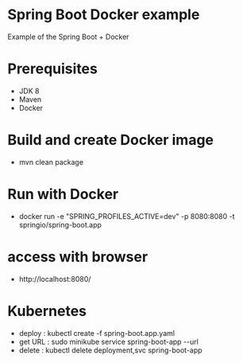 # Spring Boot Docker example
Example of the Spring Boot + Docker 

# Prerequisites
- JDK 8
- Maven
- Docker

# Build and create Docker image
- mvn clean package

# Run with Docker
- docker run -e "SPRING_PROFILES_ACTIVE=dev" -p 8080:8080 -t springio/spring-boot.app

# access with browser
- http://localhost:8080/

# Kubernetes
- deploy : kubectl create -f spring-boot.app.yaml
- get URL : sudo minikube service spring-boot-app --url
- delete : kubectl delete deployment,svc spring-boot-app